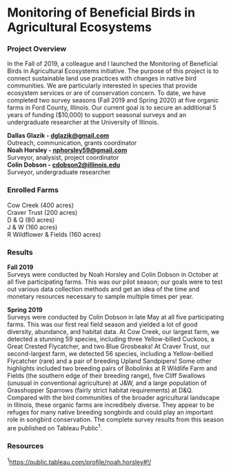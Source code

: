 # Monitoring of Beneficial Birds in Agricultural Ecosystems

### Project Overview
In the Fall of 2019, a colleague and I launched the Monitoring of Beneficial Birds in Agricultural Ecosystems initiative. The purpose of this project is to connect sustainable land use practices with changes in native bird communities. We are particularly interested in species that provide ecosystem services or are of conservation concern. To date, we have completed two survey seasons (Fall 2019 and Spring 2020) at five organic farms in Ford County, Illinois. Our current goal is to secure an additional 5 years of funding ($10,000) to support seasonal surveys and an undergraduate researcher at the University of Illinois.

**Dallas Glazik - dglazik@gmail.com**<br />
Outreach, communication, grants coordinator<br />
**Noah Horsley - nphorsley59@gmail.com**<br />
Surveyor, analysist, project coordinator<br />
**Colin Dobson - cdobson2@illinois.edu**<br />
Surveyor, undergraduate researcher

### Enrolled Farms
Cow Creek (400 acres)<br />
Craver Trust (200 acres)<br />
D & Q (80 acres)<br />
J & W (160 acres)<br />
R Wildflower & Fields (160 acres)

### Results 
**Fall 2019**<br />
Surveys were conducted by Noah Horsley and Colin Dobson in October at all five participating farms. This was our pilot season; our goals were to test out various data collection methods and get an idea of the time and monetary resources necessary to sample multiple times per year.

**Spring 2019**<br />
Surveys were conducted by Colin Dobson in late May at all five participating farms. This was our first real field season and yielded a lot of good diversity, abundance, and habitat data. At Cow Creek, our largest farm, we detected a stunning 59 species, including three Yellow-billed Cuckoos, a Great Crested Flycatcher, and two Blue Grosbeaks! At Craver Trust, our second-largest farm, we detected 56 species, including a Yellow-bellied Flycatcher (rare) and a pair of breeding Upland Sandpipers! Some other highlights included two breeding pairs of Bobolinks at R Wildlife Farm and Fields (the southern edge of their breeding range), five Cliff Swallows (unusual in conventional agriculture) at J&W, and a large population of Grasshopper Sparrows (fairly strict habitat requirements) at D&Q. Compared with the bird communities of the broader agricultural landscape in Illinois, these organic farms are incredibely diverse. They appear to be refuges for many native breeding songbirds and could play an important role in songbird conservation. The complete survey results from this season are published on Tableau Public<sup>1</sup>.<br />

### Resources
<sup>1</sup>https://public.tableau.com/profile/noah.horsley#!/
